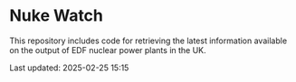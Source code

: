 # Nuke Watch

This repository includes code for retrieving the latest information available on the output of EDF nuclear power plants in the UK.

Last updated: 2025-02-25 15:15